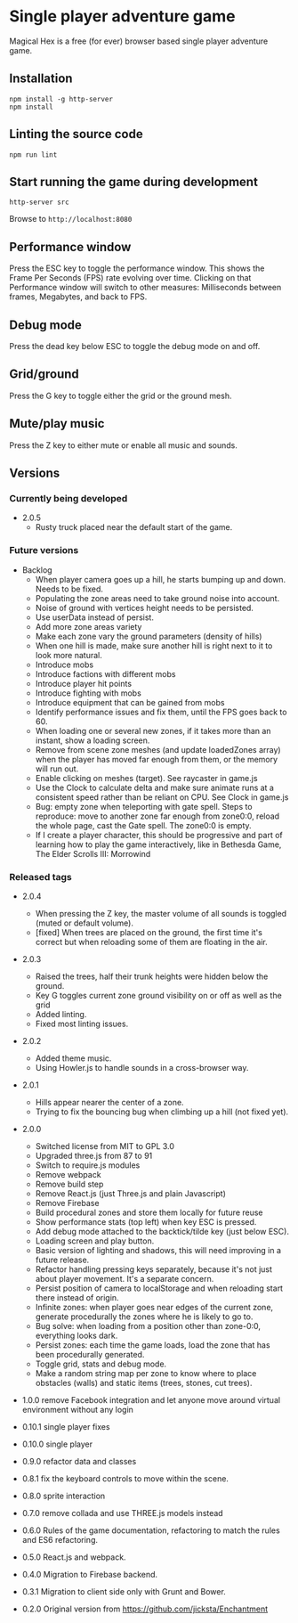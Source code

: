 # Single player adventure game
Magical Hex is a free (for ever) browser based single player adventure game.

## Installation
```
npm install -g http-server
npm install
```

## Linting the source code
```
npm run lint
```

## Start running the game during development
```
http-server src
```

Browse to `http://localhost:8080`

## Performance window
Press the ESC key to toggle the performance window. This shows the Frame Per Seconds (FPS) rate evolving over time.
Clicking on that Performance window will switch to other measures: Milliseconds between frames, Megabytes, and back to FPS.

## Debug mode
Press the dead key below ESC to toggle the debug mode on and off.

## Grid/ground
Press the G key to toggle either the grid or the ground mesh.

## Mute/play music
Press the Z key to either mute or enable all music and sounds.

## Versions

### Currently being developed
* 2.0.5
    - Rusty truck placed near the default start of the game.

### Future versions
* Backlog
    - When player camera goes up a hill, he starts bumping up and down. Needs to be fixed.
    - Populating the zone areas need to take ground noise into account.
    - Noise of ground with vertices height needs to be persisted.
    - Use userData instead of persist.
    - Add more zone areas variety
    - Make each zone vary the ground parameters (density of hills)
    - When one hill is made, make sure another hill is right next to it to look more natural.
    - Introduce mobs
    - Introduce factions with different mobs
    - Introduce player hit points
    - Introduce fighting with mobs
    - Introduce equipment that can be gained from mobs
    - Identify performance issues and fix them, until the FPS goes back to 60.
    - When loading one or several new zones, if it takes more than an instant, show a loading screen.
    - Remove from scene zone meshes (and update loadedZones array) when the player has moved far enough from them, or the memory will run out.
    - Enable clicking on meshes (target). See raycaster in game.js
    - Use the Clock to calculate delta and make sure animate runs at a consistent speed rather than be reliant on CPU. See Clock in game.js
    - Bug: empty zone when teleporting with gate spell. Steps to reproduce: move to another zone far enough from zone0:0, reload the whole page, cast the Gate spell. The zone0:0 is empty.
    - If I create a player character, this should be progressive and part of learning how to play the game interactively, like in Bethesda Game, The Elder Scrolls III: Morrowind 

### Released tags
* 2.0.4
    - When pressing the Z key, the master volume of all sounds is toggled (muted or default volume).
    - [fixed] When trees are placed on the ground, the first time it's correct but when reloading some of them are floating in the air.

* 2.0.3
    - Raised the trees, half their trunk heights were hidden below the ground.
    - Key G toggles current zone ground visibility on or off as well as the grid
    - Added linting.
    - Fixed most linting issues.

* 2.0.2
    - Added theme music.
    - Using Howler.js to handle sounds in a cross-browser way.

* 2.0.1
    - Hills appear nearer the center of a zone.
    - Trying to fix the bouncing bug when climbing up a hill (not fixed yet).

* 2.0.0
    - Switched license from MIT to GPL 3.0
    - Upgraded three.js from 87 to 91
    - Switch to require.js modules
    - Remove webpack
    - Remove build step
    - Remove React.js (just Three.js and plain Javascript)
    - Remove Firebase
    - Build procedural zones and store them locally for future reuse
    - Show performance stats (top left) when key ESC is pressed.
    - Add debug mode attached to the backtick/tilde key (just below ESC).
    - Loading screen and play button.
    - Basic version of lighting and shadows, this will need improving in a future release.
    - Refactor handling pressing keys separately, because it's not just about player movement. It's a separate concern.
    - Persist position of camera to localStorage and when reloading start there instead of origin.
    - Infinite zones: when player goes near edges of the current zone, generate procedurally the zones where he is likely to go to.
    - Bug solve: when loading from a position other than zone-0:0, everything looks dark.
    - Persist zones: each time the game loads, load the zone that has been procedurally generated.
    - Toggle grid, stats and debug mode.
    - Make a random string map per zone to know where to place obstacles (walls) and static items (trees, stones, cut trees).

* 1.0.0 remove Facebook integration and let anyone move around virtual environment without any login
* 0.10.1 single player fixes
* 0.10.0 single player
* 0.9.0 refactor data and classes
* 0.8.1 fix the keyboard controls to move within the scene.
* 0.8.0 sprite interaction
* 0.7.0 remove collada and use THREE.js models instead
* 0.6.0 Rules of the game documentation, refactoring to match the rules and ES6 refactoring.
* 0.5.0 React.js and webpack.
* 0.4.0 Migration to Firebase backend.
* 0.3.1 Migration to client side only with Grunt and Bower.
* 0.2.0 Original version from https://github.com/jicksta/Enchantment
